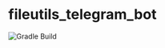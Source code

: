 # fileutils_telegram_bot
![Gradle Build](https://github.com/ipergenitsa/fileutils_telegram_bot/actions/workflows/gradle.yml/badge.svg)
